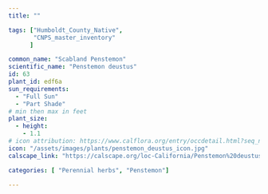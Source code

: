 ```yaml
---
title: ""

tags: ["Humboldt_County_Native",
       "CNPS_master_inventory"
      ]

common_name: "Scabland Penstemon"
scientific_name: "Penstemon deustus"
id: 63
plant_id: edf6a
sun_requirements:
  - "Full Sun"
  - "Part Shade"
# min then max in feet
plant_size:
  - height: 
    - 1.1
# icon attribution: https://www.calflora.org/entry/occdetail.html?seq_num=mg41297 
icon: "/assets/images/plants/penstemon_deustus_icon.jpg"
calscape_link: "https://calscape.org/loc-California/Penstemon%20deustus(%20)"

categories: [ "Perennial herbs", "Penstemon"]

---
```


